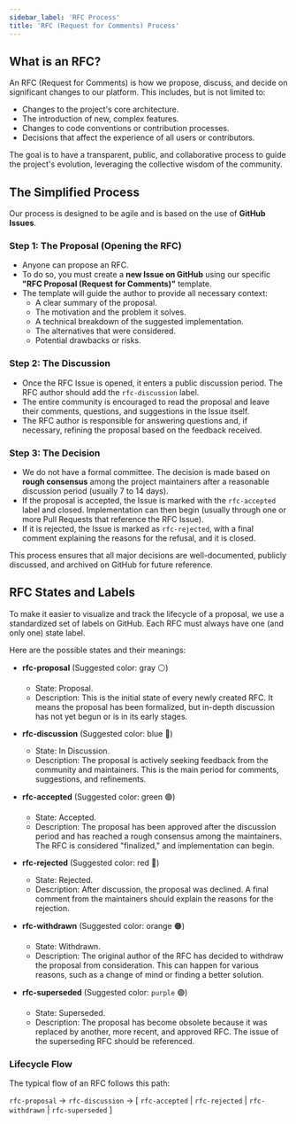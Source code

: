 ```yaml
---
sidebar_label: 'RFC Process'
title: 'RFC (Request for Comments) Process'
---
```


## What is an RFC?

An RFC (Request for Comments) is how we propose, discuss, and decide on significant changes to our platform. This includes, but is not limited to:

* Changes to the project's core architecture.
* The introduction of new, complex features.
* Changes to code conventions or contribution processes.
* Decisions that affect the experience of all users or contributors.

The goal is to have a transparent, public, and collaborative process to guide the project's evolution, leveraging the collective wisdom of the community.

## The Simplified Process

Our process is designed to be agile and is based on the use of **GitHub Issues**.

### Step 1: The Proposal (Opening the RFC)

* Anyone can propose an RFC.
* To do so, you must create a **new Issue on GitHub** using our specific **"RFC Proposal (Request for Comments)"** template.
* The template will guide the author to provide all necessary context:
    * A clear summary of the proposal.
    * The motivation and the problem it solves.
    * A technical breakdown of the suggested implementation.
    * The alternatives that were considered.
    * Potential drawbacks or risks.

### Step 2: The Discussion

* Once the RFC Issue is opened, it enters a public discussion period. The RFC author should add the `rfc-discussion` label.
* The entire community is encouraged to read the proposal and leave their comments, questions, and suggestions in the Issue itself.
* The RFC author is responsible for answering questions and, if necessary, refining the proposal based on the feedback received.

### Step 3: The Decision

* We do not have a formal committee. The decision is made based on **rough consensus** among the project maintainers after a reasonable discussion period (usually 7 to 14 days).
* If the proposal is accepted, the Issue is marked with the `rfc-accepted` label and closed. Implementation can then begin (usually through one or more Pull Requests that reference the RFC Issue).
* If it is rejected, the Issue is marked as `rfc-rejected`, with a final comment explaining the reasons for the refusal, and it is closed.

This process ensures that all major decisions are well-documented, publicly discussed, and archived on GitHub for future reference.

## RFC States and Labels

To make it easier to visualize and track the lifecycle of a proposal, we use a standardized set of labels on GitHub. Each RFC must always have one (and only one) state label.

Here are the possible states and their meanings:

* **rfc-proposal** (Suggested color: gray ⚪)
    * State: Proposal.
    * Description: This is the initial state of every newly created RFC. It means the proposal has been formalized, but in-depth discussion has not yet begun or is in its early stages.

* **rfc-discussion** (Suggested color: blue 🔵)
    * State: In Discussion.
    * Description: The proposal is actively seeking feedback from the community and maintainers. This is the main period for comments, suggestions, and refinements.

* **rfc-accepted** (Suggested color: green 🟢)
    * State: Accepted.
    * Description: The proposal has been approved after the discussion period and has reached a rough consensus among the maintainers. The RFC is considered "finalized," and implementation can begin.

* **rfc-rejected** (Suggested color: red 🔴)
    * State: Rejected.
    * Description: After discussion, the proposal was declined. A final comment from the maintainers should explain the reasons for the rejection.

* **rfc-withdrawn** (Suggested color: orange 🟠)
    * State: Withdrawn.
    * Description: The original author of the RFC has decided to withdraw the proposal from consideration. This can happen for various reasons, such as a change of mind or finding a better solution.

* **rfc-superseded** (Suggested color: `purple` 🟣)
    * State: Superseded.
    * Description: The proposal has become obsolete because it was replaced by another, more recent, and approved RFC. The issue of the superseding RFC should be referenced.

### Lifecycle Flow
The typical flow of an RFC follows this path:

`rfc-proposal` → `rfc-discussion` → [ `rfc-accepted` | `rfc-rejected` | `rfc-withdrawn` | `rfc-superseded` ]